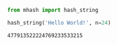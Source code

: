 ```python
from mhash import hash_string

hash_string('Hello World!', n=24)
```




    477913522224769233533215


